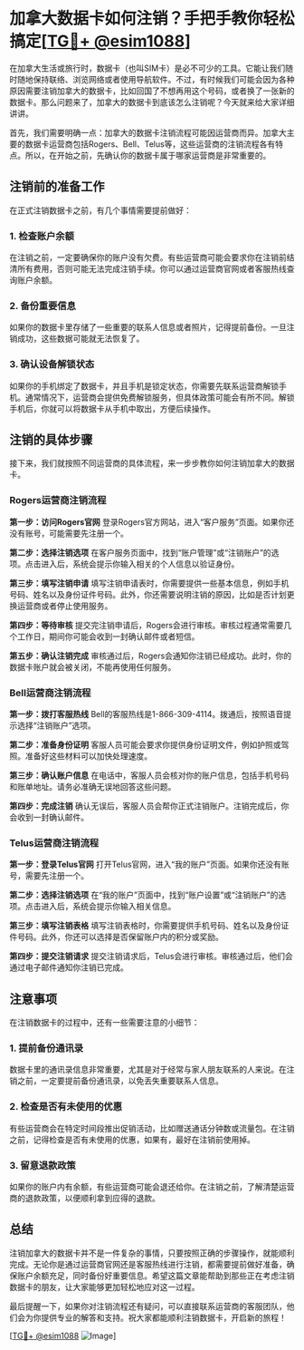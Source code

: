 # 加拿大数据卡如何注销？手把手教你轻松搞定[[TG💪+ @esim1088](https://t.me/s/esim1088)]

在加拿大生活或旅行时，数据卡（也叫SIM卡）是必不可少的工具。它能让我们随时随地保持联络、浏览网络或者使用导航软件。不过，有时候我们可能会因为各种原因需要注销加拿大的数据卡，比如回国了不想再用这个号码，或者换了一张新的数据卡。那么问题来了，加拿大的数据卡到底该怎么注销呢？今天就来给大家详细讲讲。

首先，我们需要明确一点：加拿大的数据卡注销流程可能因运营商而异。加拿大主要的数据卡运营商包括Rogers、Bell、Telus等，这些运营商的注销流程各有特点。所以，在开始之前，先确认你的数据卡属于哪家运营商是非常重要的。

## 注销前的准备工作

在正式注销数据卡之前，有几个事情需要提前做好：

### 1. **检查账户余额**
   在注销之前，一定要确保你的账户没有欠费。有些运营商可能会要求你在注销前结清所有费用，否则可能无法完成注销手续。你可以通过运营商官网或者客服热线查询账户余额。

### 2. **备份重要信息**
   如果你的数据卡里存储了一些重要的联系人信息或者照片，记得提前备份。一旦注销成功，这些数据可能就无法恢复了。

### 3. **确认设备解锁状态**
   如果你的手机绑定了数据卡，并且手机是锁定状态，你需要先联系运营商解锁手机。通常情况下，运营商会提供免费解锁服务，但具体政策可能会有所不同。解锁手机后，你就可以将数据卡从手机中取出，方便后续操作。

## 注销的具体步骤

接下来，我们就按照不同运营商的具体流程，来一步步教你如何注销加拿大的数据卡。

### Rogers运营商注销流程

**第一步：访问Rogers官网**
   登录Rogers官方网站，进入“客户服务”页面。如果你还没有账号，可能需要先注册一个。

**第二步：选择注销选项**
   在客户服务页面中，找到“账户管理”或“注销账户”的选项。点击进入后，系统会提示你输入相关的个人信息以验证身份。

**第三步：填写注销申请**
   填写注销申请表时，你需要提供一些基本信息，例如手机号码、姓名以及身份证件号码。此外，你还需要说明注销的原因，比如是否计划更换运营商或者停止使用服务。

**第四步：等待审核**
   提交完注销申请后，Rogers会进行审核。审核过程通常需要几个工作日，期间你可能会收到一封确认邮件或者短信。

**第五步：确认注销完成**
   审核通过后，Rogers会通知你注销已经成功。此时，你的数据卡账户就会被关闭，不能再使用任何服务。

### Bell运营商注销流程

**第一步：拨打客服热线**
   Bell的客服热线是1-866-309-4114。拨通后，按照语音提示选择“注销账户”选项。

**第二步：准备身份证明**
   客服人员可能会要求你提供身份证明文件，例如护照或驾照。准备好这些材料可以加快处理速度。

**第三步：确认账户信息**
   在电话中，客服人员会核对你的账户信息，包括手机号码和账单地址。请务必准确无误地回答这些问题。

**第四步：完成注销**
   确认无误后，客服人员会帮你正式注销账户。注销完成后，你会收到一封确认邮件。

### Telus运营商注销流程

**第一步：登录Telus官网**
   打开Telus官网，进入“我的账户”页面。如果你还没有账号，需要先注册一个。

**第二步：选择注销选项**
   在“我的账户”页面中，找到“账户设置”或“注销账户”的选项。点击进入后，系统会提示你输入相关信息。

**第三步：填写注销表格**
   填写注销表格时，你需要提供手机号码、姓名以及身份证件号码。此外，你还可以选择是否保留账户内的积分或奖励。

**第四步：提交注销请求**
   提交注销请求后，Telus会进行审核。审核通过后，他们会通过电子邮件通知你注销已完成。

## 注意事项

在注销数据卡的过程中，还有一些需要注意的小细节：

### 1. **提前备份通讯录**
   数据卡里的通讯录信息非常重要，尤其是对于经常与家人朋友联系的人来说。在注销之前，一定要提前备份通讯录，以免丢失重要联系人信息。

### 2. **检查是否有未使用的优惠**
   有些运营商会在特定时间段推出促销活动，比如赠送通话分钟数或流量包。在注销之前，记得检查是否有未使用的优惠，如果有，最好在注销前使用掉。

### 3. **留意退款政策**
   如果你的账户内有余额，有些运营商可能会退还给你。在注销之前，了解清楚运营商的退款政策，以便顺利拿到应得的退款。

## 总结

注销加拿大的数据卡并不是一件复杂的事情，只要按照正确的步骤操作，就能顺利完成。无论你是通过运营商官网还是客服热线进行注销，都需要提前做好准备，确保账户余额充足，同时备份好重要信息。希望这篇文章能帮助到那些正在考虑注销数据卡的朋友，让大家能够更加轻松地应对这一过程。

最后提醒一下，如果你对注销流程还有疑问，可以直接联系运营商的客服团队，他们会为你提供专业的解答和支持。祝大家都能顺利注销数据卡，开启新的旅程！

[[TG💪+ @esim1088](https://t.me/s/esim1088) ![Image](https://i.postimg.cc/4NQfJmqS/Snipaste-2025-05-13-00-14-12.png)]
